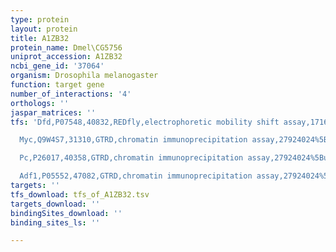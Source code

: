 ```yaml
---
type: protein
layout: protein
title: A1ZB32
protein_name: Dmel\CG5756
uniprot_accession: A1ZB32
ncbi_gene_id: '37064'
organism: Drosophila melanogaster
function: target gene
number_of_interactions: '4'
orthologs: ''
jaspar_matrices: ''
tfs: 'Dfd,P07548,40832,REDfly,electrophoretic mobility shift assay,17166915%5Buid%5D+OR+20965965%5Buid%5D,Yes

  Myc,Q9W4S7,31310,GTRD,chromatin immunoprecipitation assay,27924024%5Buid%5D,No

  Pc,P26017,40358,GTRD,chromatin immunoprecipitation assay,27924024%5Buid%5D,No

  Adf1,P05552,47082,GTRD,chromatin immunoprecipitation assay,27924024%5Buid%5D,No'
targets: ''
tfs_download: tfs_of_A1ZB32.tsv
targets_download: ''
bindingSites_download: ''
binding_sites_ls: ''

---
```

